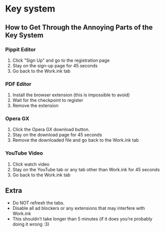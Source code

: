 # Key system

## How to Get Through the Annoying Parts of the Key System

### Pippit Editor

1. Click "Sign Up" and go to the registration page
2. Stay on the sign-up page for 45 seconds
3. Go back to the Work.ink tab

### PDF Editor

1. Install the browser extension (this is impossible to avoid)
2. Wait for the checkpoint to register
3. Remove the extension

### Opera GX

1. Click the Opera GX download button.
2. Stay on the download page for 45 seconds
3. Remove the downloaded file and go back to the Work.ink tab

### YouTube Video

1. Click watch video
2. Stay on the YouTube tab or any tab other than Work.ink for 45 seconds
3. Go back to the Work.ink tab

## Extra

- Do NOT refresh the tabs.
- Disable all ad blockers or any extensions that may interfere with Work.ink
- This shouldn’t take longer than 5 minutes (if it does you’re probably doing it wrong :3)
